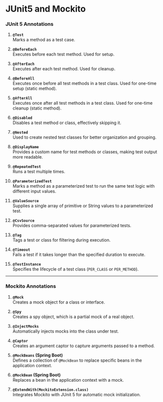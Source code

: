 # JUnit5 and Mockito
### **JUnit 5 Annotations**

1. **`@Test`**  
   Marks a method as a test case.

2. **`@BeforeEach`**  
   Executes before each test method. Used for setup.

3. **`@AfterEach`**  
   Executes after each test method. Used for cleanup.

4. **`@BeforeAll`**  
   Executes once before all test methods in a test class. Used for one-time setup (static method).

5. **`@AfterAll`**  
   Executes once after all test methods in a test class. Used for one-time cleanup (static method).

6. **`@Disabled`**  
   Disables a test method or class, effectively skipping it.

7. **`@Nested`**  
   Used to create nested test classes for better organization and grouping.

8. **`@DisplayName`**  
   Provides a custom name for test methods or classes, making test output more readable.

9. **`@RepeatedTest`**  
   Runs a test multiple times.

10. **`@ParameterizedTest`**  
    Marks a method as a parameterized test to run the same test logic with different input values.

11. **`@ValueSource`**  
    Supplies a single array of primitive or String values to a parameterized test.

12. **`@CsvSource`**  
    Provides comma-separated values for parameterized tests.

13. **`@Tag`**  
    Tags a test or class for filtering during execution.

14. **`@Timeout`**  
    Fails a test if it takes longer than the specified duration to execute.

15. **`@TestInstance`**  
    Specifies the lifecycle of a test class (`PER_CLASS` or `PER_METHOD`).


---

### **Mockito Annotations**

1. **`@Mock`**  
   Creates a mock object for a class or interface.

2. **`@Spy`**  
   Creates a spy object, which is a partial mock of a real object.

3. **`@InjectMocks`**  
   Automatically injects mocks into the class under test.

4. **`@Captor`**  
   Creates an argument captor to capture arguments passed to a method.

5. **`@MockBeans` (Spring Boot)**  
   Defines a collection of `@MockBean` to replace specific beans in the application context.

6. **`@MockBean` (Spring Boot)**  
   Replaces a bean in the application context with a mock.

7. **`@ExtendWith(MockitoExtension.class)`**  
   Integrates Mockito with JUnit 5 for automatic mock initialization.
